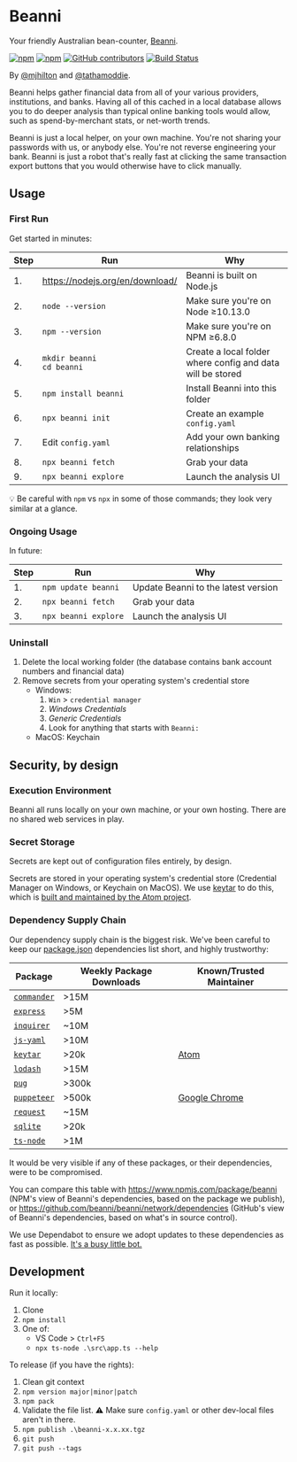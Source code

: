 # Beanni

Your friendly Australian bean-counter, [Beanni](https://www.youtube.com/watch?v=Aey_zIE3K9E).

[![npm](https://img.shields.io/npm/v/beanni.svg)](https://www.npmjs.com/package/beanni)
[![npm](https://img.shields.io/npm/dt/beanni.svg)](https://www.npmjs.com/package/beanni)
[![GitHub contributors](https://img.shields.io/github/contributors/beanni/beanni.svg)](https://github.com/beanni/beanni/graphs/contributors)
[![Build Status](https://dev.azure.com/beanni/Beanni/_apis/build/status/beanni.beanni?branchName=master)](https://dev.azure.com/beanni/Beanni/_build/latest?definitionId=1&branchName=master)

By [@mjhilton](https://github.com/mjhilton) and [@tathamoddie](https://github.com/tathamoddie).

Beanni helps gather financial data from all of your various providers, institutions, and banks. Having all of this cached in a local database allows you to do deeper analysis than typical online banking tools would allow, such as spend-by-merchant stats, or net-worth trends.

Beanni is just a local helper, on your own machine. You're not sharing your passwords with us, or anybody else. You're not reverse engineering your bank. Beanni is just a robot that's really fast at clicking the same transaction export buttons that you would otherwise have to click manually.

## Usage

### First Run

Get started in minutes:

| Step | Run | Why |
| --- | --- | --- |
| 1. | https://nodejs.org/en/download/ | Beanni is built on Node.js |
| 2. | `node --version` | Make sure you're on Node ≥10.13.0 |
| 3. | `npm --version` | Make sure you're on NPM ≥6.8.0 |
| 4. | `mkdir beanni` <br/> `cd beanni` | Create a local folder where config and data will be stored |
| 5. | `npm install beanni` | Install Beanni into this folder |
| 6. | `npx beanni init` | Create an example `config.yaml` |
| 7. | Edit `config.yaml` | Add your own banking relationships |
| 8. | `npx beanni fetch` | Grab your data |
| 9. | `npx beanni explore` | Launch the analysis UI |

💡 Be careful with `npm` vs `npx` in some of those commands; they look very similar at a glance.

### Ongoing Usage

In future:

| Step | Run | Why |
| --- | --- | --- |
| 1. | `npm update beanni` | Update Beanni to the latest version |
| 2. | `npx beanni fetch` | Grab your data |
| 3. | `npx beanni explore` | Launch the analysis UI |

### Uninstall

1. Delete the local working folder (the database contains bank account numbers and financial data)
1. Remove secrets from your operating system's credential store
    * Windows:
        1. `Win` > `credential manager`
        1. _Windows Credentials_
        1. _Generic Credentials_
        1. Look for anything that starts with `Beanni:`
    * MacOS: Keychain

## Security, by design

### Execution Environment

Beanni all runs locally on your own machine, or your own hosting. There are no shared web services in play.

### Secret Storage

Secrets are kept out of configuration files entirely, by design.

Secrets are stored in your operating system's credential store (Credential Manager on Windows, or Keychain on MacOS). We use [keytar](https://www.npmjs.com/package/keytar) to do this, which is [built and maintained by the Atom project](https://github.com/atom/node-keytar).

### Dependency Supply Chain

Our dependency supply chain is the biggest risk. We've been careful to keep our [package.json](package.json) dependencies list short, and highly trustworthy:

| Package | Weekly Package Downloads | Known/Trusted Maintainer |
| --- | --- | --- |
| [`commander`](https://www.npmjs.com/package/commander) | >15M | |
| [`express`](https://www.npmjs.com/package/express) | >5M | |
| [`inquirer`](https://www.npmjs.com/package/inquirer) | ~10M | |
| [`js-yaml`](https://www.npmjs.com/package/js-yaml) | >10M | |
| [`keytar`](https://www.npmjs.com/package/keytar) | >20k | [Atom](https://github.com/atom/node-keytar) |
| [`lodash`](https://www.npmjs.com/package/lodash) | >15M | |
| [`pug`](https://www.npmjs.com/package/pug) | >300k | |
| [`puppeteer`](https://www.npmjs.com/package/puppeteer) | >500k | [Google Chrome](https://github.com/GoogleChrome/puppeteer#readme) |
| [`request`](https://www.npmjs.com/package/request) | ~15M | |
| [`sqlite`](https://www.npmjs.com/package/sqlite) | >20k | |
| [`ts-node`](https://www.npmjs.com/package/ts-node) | >1M | |

It would be very visible if any of these packages, or their dependencies, were to be compromised.

You can compare this table with https://www.npmjs.com/package/beanni (NPM's view of Beanni's dependencies, based on the package we publish), or https://github.com/beanni/beanni/network/dependencies (GitHub's view of Beanni's dependencies, based on what's in source control).

We use Dependabot to ensure we adopt updates to these dependencies as fast as possible. [It's a busy little bot.](https://github.com/beanni/beanni/pulls?q=author%3Aapp%2Fdependabot)

## Development

Run it locally:

1. Clone
1. `npm install`
1. One of:
    * VS Code > `Ctrl+F5`
    * `npx ts-node .\src\app.ts --help`

To release (if you have the rights):
1. Clean git context
1. `npm version major|minor|patch`
1. `npm pack`
1. Validate the file list. ⚠ Make sure `config.yaml` or other dev-local files aren't in there.
1. `npm publish .\beanni-x.x.xx.tgz`
1. `git push`
1. `git push --tags`
